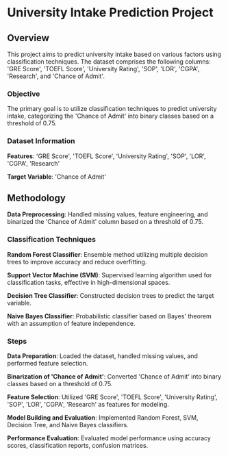 # University Intake Prediction Project

## Overview

This project aims to predict university intake based on various factors using classification techniques. The dataset comprises the following columns: 'GRE Score', 'TOEFL Score', 'University Rating', 'SOP', 'LOR', 'CGPA', 'Research', and 'Chance of Admit'.

### Objective

The primary goal is to utilize classification techniques to predict university intake, categorizing the 'Chance of Admit' into binary classes based on a threshold of 0.75.

### Dataset Information

**Features**: 'GRE Score', 'TOEFL Score', 'University Rating', 'SOP', 'LOR', 'CGPA', 'Research'

**Target Variable**: 'Chance of Admit'

## Methodology

**Data Preprocessing**: Handled missing values, feature engineering, and binarized the 'Chance of Admit' column based on a threshold of 0.75.

### Classification Techniques

**Random Forest Classifier**: Ensemble method utilizing multiple decision trees to improve accuracy and reduce overfitting.

**Support Vector Machine (SVM)**: Supervised learning algorithm used for classification tasks, effective in high-dimensional spaces.

**Decision Tree Classifier**: Constructed decision trees to predict the target variable.

**Naive Bayes Classifier**: Probabilistic classifier based on Bayes' theorem with an assumption of feature independence.

### Steps

**Data Preparation**: Loaded the dataset, handled missing values, and performed feature selection.

**Binarization of 'Chance of Admit'**: Converted 'Chance of Admit' into binary classes based on a threshold of 0.75.

**Feature Selection**: Utilized 'GRE Score', 'TOEFL Score', 'University Rating', 'SOP', 'LOR', 'CGPA', 'Research' as features for modeling.

**Model Building and Evaluation**: Implemented Random Forest, SVM, Decision Tree, and Naive Bayes classifiers.

**Performance Evaluation**: Evaluated model performance using accuracy scores, classification reports, confusion matrices.